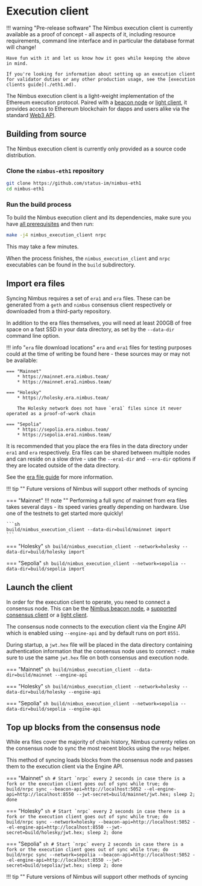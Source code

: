 # Execution client

!!! warning "Pre-release software"
    The Nimbus execution client is currently available as a proof of concept - all aspects of it, including resource requirements, command line interface and in particular the database format will change!

    Have fun with it and let us know how it goes while keeping the above in mind.

    If you're looking for information about setting up an execution client for validator duties or any other production usage, see the [execution clients guide](./eth1.md).

The Nimbus execution client is a light-weight implementation of the Ethereum execution protocol. Paired with a [beacon node](./quick-start.md) or [light client](./el-light-client.md), it provides access to Ethereum blockchain for dapps and users alike via the standard [Web3 API](https://ethereum.github.io/execution-apis/api-documentation/).

## Building from source

The Nimbus execution client is currently only provided as a source code distribution.

### Clone the `nimbus-eth1` repository

```sh
git clone https://github.com/status-im/nimbus-eth1
cd nimbus-eth1
```

### Run the build process

To build the Nimbus execution client and its dependencies, make sure you have [all prerequisites](./install.md) and then run:

```sh
make -j4 nimbus_execution_client nrpc
```

This may take a few minutes.

When the process finishes, the `nimbus_execution_client` and `nrpc` executables can be found in the `build` subdirectory.

## Import era files

Syncing Nimbus requires a set of `era1` and `era` files. These can be generated from a `geth` and `nimbus` consensus client respectively or downloaded from a third-party repository.

In addition to the era files themselves, you will need at least 200GB of free space on a fast SSD in your data directory, as set by the `--data-dir` command line option.

!!! info "`era` file download locations"
    `era` and `era1` files for testing purposes could at the time of writing be found here - these sources may or may not be available:

    === "Mainnet"
        * https://mainnet.era.nimbus.team/
        * https://mainnet.era1.nimbus.team/

    === "Holesky"
        * https://holesky.era.nimbus.team/

        The Holesky network does not have `era1` files since it never operated as a proof-of-work chain

    === "Sepolia"
        * https://sepolia.era.nimbus.team/
        * https://sepolia.era1.nimbus.team/

It is recommended that you place the era files in the data directory under `era1` and `era` respectively. Era files can be shared between multiple nodes and can reside on a slow drive - use the `--era1-dir` and `--era-dir` options if they are located outside of the data directory.

See the [era file guide](./era-store.md) for more information.

!!! tip ""
    Future versions of Nimbus will support other methods of syncing

=== "Mainnet"
    !!! note ""
        Performing a full sync of mainnet from era files takes several days - its speed varies greatly depending on hardware. Use one of the testnets to get started more quickly!

    ```sh
    build/nimbus_execution_client --data-dir=build/mainnet import
    ```


=== "Holesky"
    ```sh
    build/nimbus_execution_client --network=holesky --data-dir=build/holesky import
    ```

=== "Sepolia"
    ```sh
    build/nimbus_execution_client --network=sepolia --data-dir=build/sepolia import
    ```

## Launch the client

In order for the execution client to operate, you need to connect a consensus node. This can be the [Nimbus beacon node](./quick-start.md), a [supported consensus client](https://ethereum.org/en/developers/docs/nodes-and-clients/#consensus-clients) or a [light client](./el-light-client.md).

The consensus node connects to the execution client via the Engine API which is enabled using `--engine-api` and by default runs on port `8551`.

During startup, a `jwt.hex` file will be placed in the data directory containing authentication information that the consensus node uses to connect - make sure to use the same `jwt.hex` file on both consensus and execution node.

=== "Mainnet"
    ```sh
    build/nimbus_execution_client --data-dir=build/mainnet --engine-api
    ```

=== "Holesky"
    ```sh
    build/nimbus_execution_client --network=holesky --data-dir=build/holesky --engine-api
    ```

=== "Sepolia"
    ```sh
    build/nimbus_execution_client --network=sepolia --data-dir=build/sepolia --engine-api
    ```

## Top up blocks from the consensus node

While era files cover the majority of chain history, Nimbus currenty relies on the consensus node to sync the most recent blocks using the `nrpc` helper.

This method of syncing loads blocks from the consensus node and passes them to the execution client via the Engine API.

=== "Mainnet"
    ```sh
    # Start `nrpc` every 2 seconds in case there is a fork or the execution client goes out of sync
    while true; do build/nrpc sync --beacon-api=http://localhost:5052 --el-engine-api=http://localhost:8550 --jwt-secret=build/mainnet/jwt.hex; sleep 2; done
    ```

=== "Holesky"
    ```sh
    # Start `nrpc` every 2 seconds in case there is a fork or the execution client goes out of sync
    while true; do build/nrpc sync --network=holesky --beacon-api=http://localhost:5052 --el-engine-api=http://localhost:8550 --jwt-secret=build/holesky/jwt.hex; sleep 2; done
    ```

=== "Sepolia"
    ```sh
    # Start `nrpc` every 2 seconds in case there is a fork or the execution client goes out of sync
    while true; do build/nrpc sync --network=sepolia --beacon-api=http://localhost:5052 --el-engine-api=http://localhost:8550 --jwt-secret=build/sepolia/jwt.hex; sleep 2; done
    ```

!!! tip ""
    Future versions of Nimbus will support other methods of syncing

